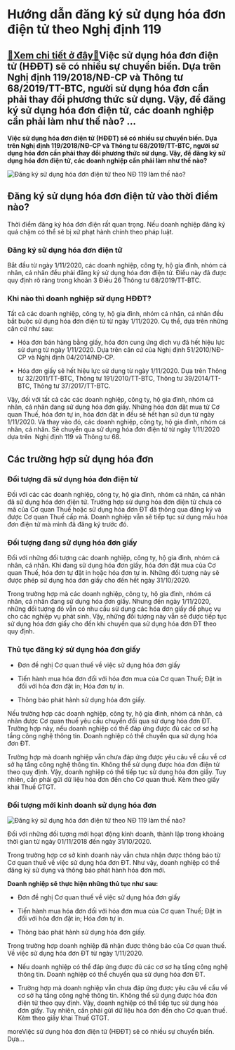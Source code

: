 Hướng dẫn đăng ký sử dụng hóa đơn điện tử theo Nghị định 119
============================================================

[:gift:Xem chi tiết ở đây:gift:](https://hddtvn.com/huong-dan-dang-ky-su-dung-hoa-don-dien-tu-theo-nghi-dinh-119/)Việc sử dụng hóa đơn điện tử (HĐĐT) sẽ có nhiều sự chuyển biến. Dựa trên Nghị định 119/2018/NĐ-CP và Thông tư 68/2019/TT-BTC, người sử dụng hóa đơn cần phải thay đổi phương thức sử dụng. Vậy, để đăng ký sử dụng hóa đơn điện tử, các doanh nghiệp cần phải làm như thế nào? …
--------------------------------------------------------------------------------------------------------------------------------------------------------------------------------------------------------------------------------------------------------------------------------

**Việc sử dụng hóa đơn điện tử (HĐĐT) sẽ có nhiều sự chuyển biến. Dựa trên Nghị định 119/2018/NĐ-CP và Thông tư 68/2019/TT-BTC, người sử dụng hóa đơn cần phải thay đổi phương thức sử dụng. Vậy, để đăng ký sử dụng hóa đơn điện tử, các doanh nghiệp cần phải làm như thế nào?**


![Đăng ký sử dụng hóa đơn điện tử theo NĐ 119 làm thế nào?](https://hddtvn.com/wp-content/uploads/2021/01/8jcvgub318exks5.jpg)


Đăng ký sử dụng hóa đơn điện tử vào thời điểm nào?
--------------------------------------------------


Thời điểm đăng ký hóa đơn điện rất quan trọng. Nếu doanh nghiệp đăng ký quá chậm có thể sẽ bị xử phạt hành chính theo pháp luật.


### Đăng ký sử dụng hóa đơn điện tử


Bắt đầu từ ngày 1/11/2020, các doanh nghiệp, công ty, hộ gia đình, nhóm cá nhân, cá nhân đều phải đăng ký sử dụng hóa đơn điện tử. Điều này đã được quy định rõ ràng trong khoản 3 Điều 26 Thông tư 68/2019/TT-BTC.


### Khi nào thì doanh nghiệp sử dụng HĐĐT?


Tất cả các doanh nghiệp, công ty, hộ gia đình, nhóm cá nhân, cá nhân đều bắt buộc sử dụng hóa đơn điện từ từ ngày 1/11/2020. Cụ thể, dựa trên những căn cứ như sau:




* Hóa đơn bán hàng bằng giấy, hóa đơn cung ứng dịch vụ đã hết hiệu lực sử dụng từ ngày 1/11/2020. Dựa trên căn cứ của Nghị định 51/2010/NĐ-CP và Nghị định 04/2014/NĐ-CP.

* Hóa đơn giấy sẽ hết hiệu lực sử dụng từ ngày 1/11/2020. Dựa trên Thông tư 32/2011/TT-BTC, Thông tư 191/2010/TT-BTC, Thông tư 39/2014/TT-BTC, Thông tư 37/2017/TT-BTC.



Vậy, đối với tất cả các các doanh nghiệp, công ty, hộ gia đình, nhóm cá nhân, cá nhân đang sử dụng hóa đơn giấy. Những hóa đơn đặt mua từ Cơ quan Thuế, hóa đơn tự in, hóa đơn đặt in đều sẽ hết hạn sử dụn từ ngày 1/11/2020. Và thay vào đó, các doanh nghiệp, công ty, hộ gia đình, nhóm cá nhân, cá nhân. Sẽ chuyển qua sử dụng hóa đơn điện tử từ ngày 1/11/2020 dựa trên  Nghị định 119 và Thông tư 68.


Các trường hợp sử dụng hóa đơn
------------------------------


### Đối tượng đã sử dụng hóa đơn điện tử


Đối với các các doanh nghiệp, công ty, hộ gia đình, nhóm cá nhân, cá nhân đã sử dụng hóa đơn điện tử. Trường hợp sử dụng hóa đơn điện tử chưa có mã của Cơ quan Thuế hoặc sử dụng hóa đơn ĐT đã thông qua đăng ký và được Cơ quan Thuế cấp mã. Doanh nghiệp vẫn sẽ tiếp tục sử dụng mẫu hóa đơn điện tử mà mình đã đăng ký trước đó.


### Đối tượng đang sử dụng hóa đơn giấy


Đối với những đối tượng các doanh nghiệp, công ty, hộ gia đình, nhóm cá nhân, cá nhân. Khi đang sử dụng hóa đơn giấy, hóa đơn đặt mua của Cơ quan Thuế, hóa đơn tự đặt in hoặc hóa đơn tự in. Những đối tượng này sẽ được phép sử dụng hóa đơn giấy cho đến hết ngày 31/10/2020.


Trong trường hợp mà các doanh nghiệp, công ty, hộ gia đình, nhóm cá nhân, cá nhân đang sử dụng hóa đơn giấy. Nhưng đến ngày 1/11/2020, những đối tượng đó vẫn có nhu cầu sử dụng các hóa đơn giấy để phục vụ cho các nghiệp vụ phát sinh. Vậy, những đối tượng này vẫn sẽ được tiếp tục sử dụng hóa đơn giấy cho đến khi chuyển qua sử dụng hóa đơn ĐT theo quy định.


### Thủ tục đăng ký sử dụng hóa đơn giấy




* Đơn đề nghị Cơ quan thuế về việc sử dụng hóa đơn giấy

* Tiến hành mua hóa đơn đối với hóa đơn mua của Cơ quan Thuế; Đặt in đối với hóa đơn đặt in; Hóa đơn tự in.

* Thông báo phát hành sử dụng hóa đơn giấy.



Nếu trường hợp các doanh nghiệp, công ty, hộ gia đình, nhóm cá nhân, cá nhân được Cơ quan thuế yêu cầu chuyển đổi qua sử dụng hóa đơn ĐT. Trường hợp này, nếu doanh nghiệp có thể đáp ứng được đủ các cơ sơ hạ tầng công nghệ thông tin. Doanh nghiệp có thể chuyển qua sử dụng hóa đơn ĐT.


Trường hợp mà doanh nghiệp vẫn chưa đáp ứng được yêu câu về cầu về cơ sở hạ tầng công nghệ thông tin. Không thể sử dụng được hóa đơn điện tử theo quy định. Vậy, doanh nghiệp có thể tiếp tục sử dụng hóa đơn giấy. Tuy nhiên, cần phải gửi dữ liệu hóa đơn đến cho Cơ quan thuế. Kèm theo giấy khai Thuế GTGT.


### Đối tượng mới kinh doanh sử dụng hóa đơn


![Đăng ký sử dụng hóa đơn điện tử theo NĐ 119 làm thế nào?](https://hddtvn.com/wp-content/uploads/2021/01/hoa-don-dien-tu_1010153124-scaled.jpg)


Đối với những đối tượng mới hoạt động kinh doanh, thành lập trong khoảng thời gian từ ngày 01/11/2018 đến ngày 31/10/2020.


Trong trường hợp cơ sở kinh doanh này vẫn chưa nhận được thông báo từ Cơ quan thuế về việc sử dụng hóa đơn ĐT. Như vậy, doanh nghiệp có thể đăng ký sử dụng và thông báo phát hành hóa đơn mới.


**Doanh nghiệp sẽ thực hiện những thủ tục như sau:**




* Đơn đề nghị Cơ quan thuế về việc sử dụng hóa đơn giấy

* Tiến hành mua hóa đơn đối với hóa đơn mua của Cơ quan Thuế; Đặt in đối với hóa đơn đặt in; Hóa đơn tự in.

* Thông báo phát hành sử dụng hóa đơn giấy.



Trong trường hợp doanh nghiệp đã nhận được thông báo của Cơ quan thuế. Về việc sử dụng hóa đơn ĐT từ ngày 1/11/2020.




* Nếu doanh nghiệp có thể đáp ứng được đủ các cơ sơ hạ tầng công nghệ thông tin. Doanh nghiệp có thể chuyển qua sử dụng hóa đơn ĐT.

* Trường hợp mà doanh nghiệp vẫn chưa đáp ứng được yêu câu về cầu về cơ sở hạ tầng công nghệ thông tin. Không thể sử dụng được hóa đơn điện tử theo quy định. Vậy, doanh nghiệp có thể tiếp tục sử dụng hóa đơn giấy. Tuy nhiên, cần phải gửi dữ liệu hóa đơn đến cho Cơ quan thuế. Kèm theo giấy khai Thuế GTGT.



moreViệc sử dụng hóa đơn điện tử (HĐĐT) sẽ có nhiều sự chuyển biến. Dựa…

